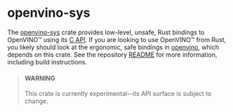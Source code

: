 # openvino-sys

The [openvino-sys] crate provides low-level, unsafe, Rust bindings to OpenVINO™ using its [C API].
If you are looking to use OpenVINO™ from Rust, you likely should look at the ergonomic, safe
bindings in [openvino], which depends on this crate. See the repository [README] for more
information, including build instructions. 
> #### WARNING
> This crate is currently experimental--its API surface is subject to change.

[C API]: https://docs.openvinotoolkit.org/2020.1/ie_c_api/groups.html
[openvino-sys]: https://crates.io/crates/openvino-sys
[openvino]: https://crates.io/crates/openvino
[README]: https://github.com/intel/openvino-rs
[upstream]: upstream
